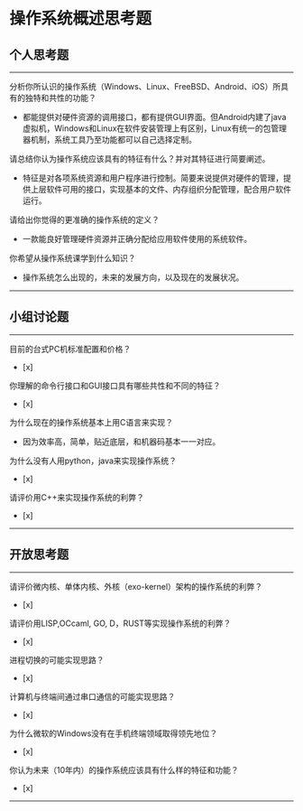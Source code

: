 # 操作系统概述思考题

## 个人思考题

---

分析你所认识的操作系统（Windows、Linux、FreeBSD、Android、iOS）所具有的独特和共性的功能？
- 都能提供对硬件资源的调用接口，都有提供GUI界面。但Android内建了java虚拟机，Windows和Linux在软件安装管理上有区别，Linux有统一的包管理器机制，系统工具乃至功能都可以自己选择定制。

>  

请总结你认为操作系统应该具有的特征有什么？并对其特征进行简要阐述。
- 特征是对各项系统资源和用户程序进行控制。简要来说提供对硬件的管理，提供上层软件可用的接口，实现基本的文件、内存组织分配管理，配合用户软件运行。

>   

请给出你觉得的更准确的操作系统的定义？
- 一款能良好管理硬件资源并正确分配给应用软件使用的系统软件。

>   

你希望从操作系统课学到什么知识？
- 操作系统怎么出现的，未来的发展方向，以及现在的发展状况。

>   

---

## 小组讨论题

---

目前的台式PC机标准配置和价格？
- [x]  

> 

你理解的命令行接口和GUI接口具有哪些共性和不同的特征？
- [x]  

> 

为什么现在的操作系统基本上用C语言来实现？
- 因为效率高，简单，贴近底层，和机器码基本一一对应。

>  

为什么没有人用python，java来实现操作系统？
- [x]  

>  

请评价用C++来实现操作系统的利弊？
- [x]  

>  

---

## 开放思考题

---

请评价微内核、单体内核、外核（exo-kernel）架构的操作系统的利弊？
- [x]  

>  

请评价用LISP,OCcaml, GO, D，RUST等实现操作系统的利弊？
- [x]  

>  

进程切换的可能实现思路？
- [x]  

>  

计算机与终端间通过串口通信的可能实现思路？
- [x]  

>  

为什么微软的Windows没有在手机终端领域取得领先地位？
- [x]  

>  

你认为未来（10年内）的操作系统应该具有什么样的特征和功能？
- [x]  

>  

---
